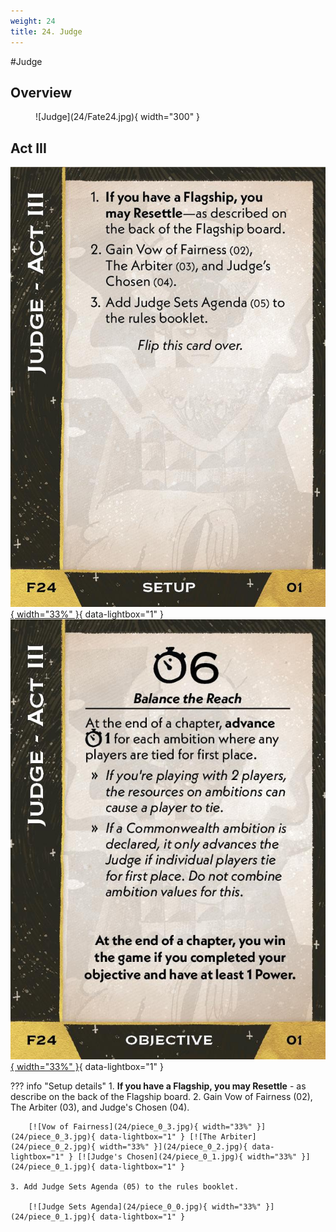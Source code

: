 ```yaml
---
weight: 24
title: 24. Judge
---
```

#Judge
## Overview
<figure markdown="span">
![Judge](24/Fate24.jpg){ width="300" }
</figure>

## Act III

[![Setup](24/piece_1_0.jpg){ width="33%" }](24/piece_1_0.jpg){ data-lightbox="1" }[![Objective](24/back_1_0.jpg){ width="33%" }](24/back_1_0.jpg){ data-lightbox="1" }

??? info "Setup details"
    1. **If you have a Flagship, you may Resettle** - as describe on the back of the Flagship board.
    2. Gain Vow of Fairness (02), The Arbiter (03), and Judge's Chosen (04).
        
        [![Vow of Fairness](24/piece_0_3.jpg){ width="33%" }](24/piece_0_3.jpg){ data-lightbox="1" } [![The Arbiter](24/piece_0_2.jpg){ width="33%" }](24/piece_0_2.jpg){ data-lightbox="1" } [![Judge's Chosen](24/piece_0_1.jpg){ width="33%" }](24/piece_0_1.jpg){ data-lightbox="1" }

    3. Add Judge Sets Agenda (05) to the rules booklet.
        
        [![Judge Sets Agenda](24/piece_0_0.jpg){ width="33%" }](24/piece_0_1.jpg){ data-lightbox="1" }
        